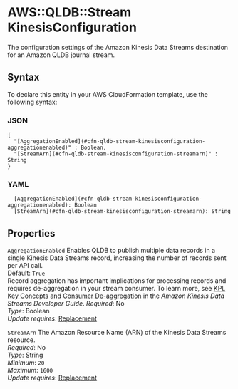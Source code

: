 # AWS::QLDB::Stream KinesisConfiguration<a name="aws-properties-qldb-stream-kinesisconfiguration"></a>

The configuration settings of the Amazon Kinesis Data Streams destination for an Amazon QLDB journal stream\.

## Syntax<a name="aws-properties-qldb-stream-kinesisconfiguration-syntax"></a>

To declare this entity in your AWS CloudFormation template, use the following syntax:

### JSON<a name="aws-properties-qldb-stream-kinesisconfiguration-syntax.json"></a>

```
{
  "[AggregationEnabled](#cfn-qldb-stream-kinesisconfiguration-aggregationenabled)" : Boolean,
  "[StreamArn](#cfn-qldb-stream-kinesisconfiguration-streamarn)" : String
}
```

### YAML<a name="aws-properties-qldb-stream-kinesisconfiguration-syntax.yaml"></a>

```
  [AggregationEnabled](#cfn-qldb-stream-kinesisconfiguration-aggregationenabled): Boolean
  [StreamArn](#cfn-qldb-stream-kinesisconfiguration-streamarn): String
```

## Properties<a name="aws-properties-qldb-stream-kinesisconfiguration-properties"></a>

`AggregationEnabled` <a name="cfn-qldb-stream-kinesisconfiguration-aggregationenabled"></a>
Enables QLDB to publish multiple data records in a single Kinesis Data Streams record, increasing the number of records sent per API call\.  
Default: `True`  
Record aggregation has important implications for processing records and requires de\-aggregation in your stream consumer\. To learn more, see [KPL Key Concepts](https://docs.aws.amazon.com/streams/latest/dev/kinesis-kpl-concepts.html) and [Consumer De\-aggregation](https://docs.aws.amazon.com/streams/latest/dev/kinesis-kpl-consumer-deaggregation.html) in the _Amazon Kinesis Data Streams Developer Guide_\.
_Required_: No  
_Type_: Boolean  
_Update requires_: [Replacement](https://docs.aws.amazon.com/AWSCloudFormation/latest/UserGuide/using-cfn-updating-stacks-update-behaviors.html#update-replacement)

`StreamArn` <a name="cfn-qldb-stream-kinesisconfiguration-streamarn"></a>
The Amazon Resource Name \(ARN\) of the Kinesis Data Streams resource\.  
_Required_: No  
_Type_: String  
_Minimum_: `20`  
_Maximum_: `1600`  
_Update requires_: [Replacement](https://docs.aws.amazon.com/AWSCloudFormation/latest/UserGuide/using-cfn-updating-stacks-update-behaviors.html#update-replacement)
